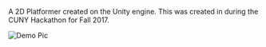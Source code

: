A 2D Platformer created on the Unity engine. This was created in during the CUNY Hackathon for Fall 2017.

![Demo Pic](https://github.com/Chen-Jack/CUNY_HACK_FALL2017/blob/master/demo_pic.png)

